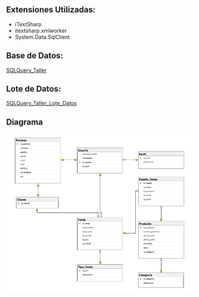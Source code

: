 ## Extensiones Utilizadas: ##
- iTextSharp
- itextsharp.xmlworker
- System.Data.SqlClient

## Base de Datos: ##
[SQLQuery_Taller](https://github.com/Luciana2002/Proyecto_Taller_Grupo_22/blob/76bab3efc5cd2b05de7346ec6f48f6f5da337a42/SQLQuery_Taller.sql)

## Lote de Datos: ##
[SQLQuery_Taller_Lote_Datos](https://github.com/Luciana2002/Proyecto_Taller_Grupo_22/blob/1f681708489a21e69a3d4e3eadfe7cc51d03cea8/SQLQuery_Taller_Lote_Datos.sql)

## Diagrama ##
![diagrama_relacional](https://github.com/Luciana2002/Proyecto_Taller_Grupo_22/blob/55ee1725db5bb1bcb7ac4603d4bee15d9a28b031/Diagrama.png)
